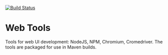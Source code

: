 [![Build Status](https://jenkins.dev.yashkov.org/buildStatus/icon?job=github-ayashkov%2Fwebtools%2Fmaster)](https://jenkins.dev.yashkov.org/job/github-ayashkov/job/webtools/job/master/)

# Web Tools

Tools for web UI development: NodeJS, NPM, Chromium, Cromedriver.
The tools are packaged for use in Maven builds.
